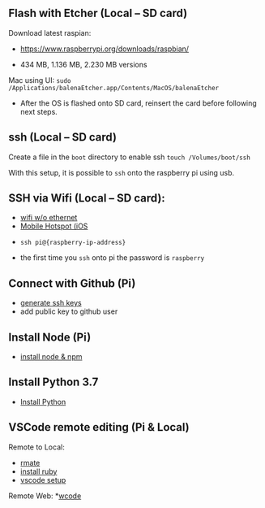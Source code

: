 ## Flash with Etcher (Local – SD card)
Download latest raspian:
* https://www.raspberrypi.org/downloads/raspbian/

* 434 MB, 1.136 MB, 2.230 MB versions

Mac using UI:
`sudo /Applications/balenaEtcher.app/Contents/MacOS/balenaEtcher`

* After the OS is flashed onto SD card, reinsert the card before following next steps.

## ssh (Local – SD card)
Create a file in the `boot` directory to enable ssh
`touch /Volumes/boot/ssh`

With this setup, it is possible to `ssh` onto the raspberry pi using usb.
## SSH via Wifi (Local – SD card):

- [wifi w/o ethernet](https://howchoo.com/g/ndy1zte2yjn/how-to-set-up-wifi-on-your-raspberry-pi-without-ethernet)
- [Mobile Hotspot (iOS](https://www.techcoil.com/blog/how-to-connect-your-raspberry-pi-to-your-iphone-wifi-hotspot-via-raspbian-stretch-lite/)

* `ssh pi@{raspberry-ip-address}`

* the first time you `ssh` onto pi the password is `raspberry`


## Connect with Github (Pi)

- [generate ssh keys](https://help.github.com/en/articles/generating-a-new-ssh-key-and-adding-it-to-the-ssh-agent)
- add public key to github user

## Install Node (Pi)

- [install node & npm](https://www.instructables.com/id/Install-Nodejs-and-Npm-on-Raspberry-Pi/)

## Install Python 3.7

* [Install Python](https://gist.github.com/SeppPenner/6a5a30ebc8f79936fa136c524417761d)

## VSCode remote editing (Pi & Local)

Remote to Local:
- [rmate](https://github.com/textmate/rmate)
- [install ruby](https://www.raspberrypi.org/documentation/linux/software/ruby.md)
- [vscode setup](https://ladvien.com/visual-studio-code-raspberry-pi/)

Remote Web:
*[wcode](https://github.com/fmsouza/wcode)
